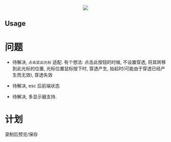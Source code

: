 <p align="center"><img src="https://i.imgur.com/a9QWW0v.png"></p>

## Usage

问题
==========

- 待解决, `点击突出光标` 适配.
  有个想法: 点击此按钮的时候, 不设置穿透, 将其转移到此光标的位置,
  光标位置鼠标按下时, 穿透产生, 抬起时(可能由于穿透已经产生而无效), 穿透失效 

- 待解决, esc 后前端状态

- 待解决, 多显示器支持. 

计划
==========

录制后预览/保存




